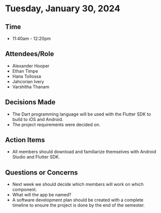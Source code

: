 # Tuesday, January 30, 2024
## Time
- 11:40am - 12:20pm
## Attendees/Role
- Alexander Hooper
- Ethan Timpe
- Hana Tollossa
- Jahcorian Ivery
- Varshitha Thanam
## Decisions Made
- The Dart programming language will be used with the Flutter SDK to build to iOS and Android.
- The project requirements were decided on.
## Action Items
- All members should download and familiarize themselves with Android Studio and Flutter SDK.
## Questions or Concerns
- Next week we should decide which members will work on which component.
- What will the app be named?
- A software development plan should be created with a complete timeline to ensure the project is done by the end of the semester.